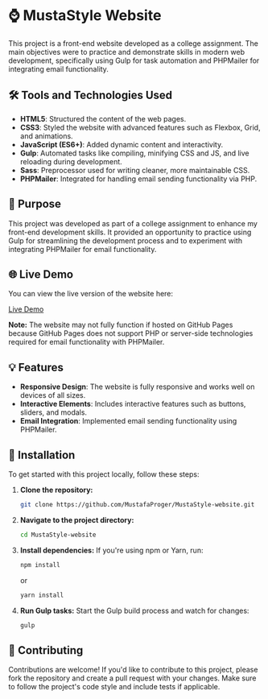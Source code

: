 # ⌚️ MustaStyle Website

This project is a front-end website developed as a college assignment. The main objectives were to practice and demonstrate skills in modern web development, specifically using Gulp for task automation and PHPMailer for integrating email functionality.

## 🛠️ Tools and Technologies Used

- **HTML5**: Structured the content of the web pages.
- **CSS3**: Styled the website with advanced features such as Flexbox, Grid, and animations.
- **JavaScript (ES6+)**: Added dynamic content and interactivity.
- **Gulp**: Automated tasks like compiling, minifying CSS and JS, and live reloading during development.
- **Sass**: Preprocessor used for writing cleaner, more maintainable CSS.
- **PHPMailer**: Integrated for handling email sending functionality via PHP.

## 🚀 Purpose

This project was developed as part of a college assignment to enhance my front-end development skills. It provided an opportunity to practice using Gulp for streamlining the development process and to experiment with integrating PHPMailer for email functionality.

## 🌐 Live Demo

You can view the live version of the website here:

[Live Demo](https://mustafaproger.github.io/MustaStyle-website/dist/)

**Note:** The website may not fully function if hosted on GitHub Pages because GitHub Pages does not support PHP or server-side technologies required for email functionality with PHPMailer.

## 💡 Features

- **Responsive Design**: The website is fully responsive and works well on devices of all sizes.
- **Interactive Elements**: Includes interactive features such as buttons, sliders, and modals.
- **Email Integration**: Implemented email sending functionality using PHPMailer.

## 📂 Installation

To get started with this project locally, follow these steps:

1. **Clone the repository:**
   ```bash
   git clone https://github.com/MustafaProger/MustaStyle-website.git
   ```

2. **Navigate to the project directory:**
   ```bash
   cd MustaStyle-website
   ```

3. **Install dependencies:**
   If you're using npm or Yarn, run:
   ```bash
   npm install
   ```
   or
   ```bash
   yarn install
   ```

4. **Run Gulp tasks:**
   Start the Gulp build process and watch for changes:
   ```bash
   gulp
   ```

## 🤝 Contributing

Contributions are welcome! If you'd like to contribute to this project, please fork the repository and create a pull request with your changes. Make sure to follow the project's code style and include tests if applicable.
